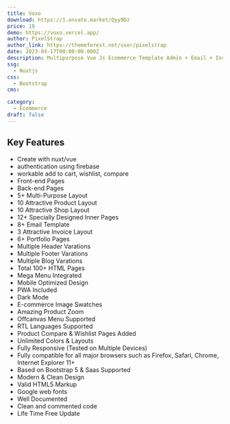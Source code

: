 ```yaml
---
title: Voxo
download: https://1.envato.market/Qyy9Dz
price: 19
demo: https://voxo.vercel.app/
author: PixelStrap
author_link: https://themeforest.net/user/pixelstrap
date: 2023-04-17T00:00:00.000Z
description: Multipurpose Vue Js Ecommerce Template Admin + Email + Invoice Template
ssg:
  - Nuxtjs
css:
  - Bootstrap
cms:

category:
  - Ecommerce
draft: false
---
```


## Key Features

- Create with nuxt/vue
- authentication using firebase
- workable add to cart, wishlist, compare
- Front-end Pages
- Back-end Pages
- 5+ Multi-Purpose Layout
- 10 Attractive Product Layout
- 10 Attractive Shop Layout
- 12+ Specially Designed Inner Pages
- 8+ Email Template
- 3 Attractive Invoice Layout
- 6+ Portfolio Pages
- Multiple Header Varations
- Multiple Footer Varations
- Multiple Blog Varations
- Total 100+ HTML Pages
- Mega Menu Integrated
- Mobile Optimized Design
- PWA Included
- Dark Mode
- E-commerce Image Swatches
- Amazing Product Zoom
- Offcanvas Menu Supported
- RTL Languages Supported
- Product Compare & Wishlist Pages Added
- Unlimited Colors & Layouts
- Fully Responsive (Tested on Multiple Devices)
- Fully compatible for all major browsers such as Firefox, Safari, Chrome, Internet Explorer 11+
- Based on Bootstrap 5 & Saas Supported
- Modern & Clean Design
- Valid HTML5 Markup
- Google web fonts
- Well Documented
- Clean and commented code
- Life Time Free Update
